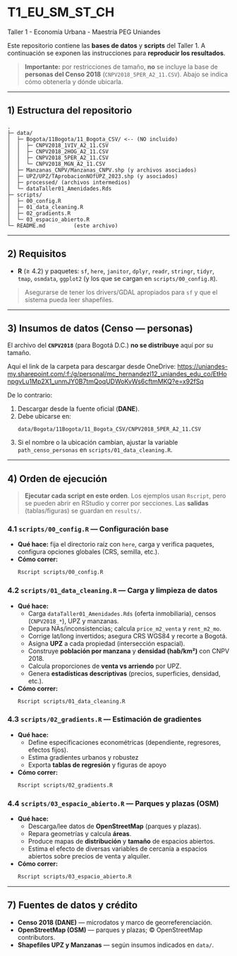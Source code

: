 # T1_EU_SM_ST_CH
Taller 1 - Economía Urbana - Maestría PEG Uniandes

Este repositorio contiene las **bases de datos** y **scripts** del Taller 1. A continuación se exponen las instrucciones para **reproducir los resultados**.

> **Importante:** por restricciones de tamaño, **no** se incluye la base de **personas del Censo 2018** (`CNPV2018_5PER_A2_11.CSV`). Abajo se indica cómo obtenerla y dónde ubicarla.

---

## 1) Estructura del repositorio

```
.
├─ data/
│  ├─ Bogota/11Bogota/11_Bogota_CSV/ <-- (NO incluido)
│  │  ├─ CNPV2018_1VIV_A2_11.CSV
│  │  ├─ CNPV2018_2HOG_A2_11.CSV
│  │  ├─ CNPV2018_5PER_A2_11.CSV   
│  │  └─ CNPV2018_MGN_A2_11.CSV
│  ├─ Manzanas_CNPV/Manzanas_CNPV.shp (y archivos asociados)
│  ├─ UPZ/UPZ/TAprobacionNOfUPZ_2023.shp (y asociados)
│  ├─ processed/ (archivos intermedios)
│  └─ dataTaller01_Amenidades.Rds
├─ scripts/
│  ├─ 00_config.R
│  ├─ 01_data_cleaning.R
│  ├─ 02_gradients.R
│  └─ 03_espacio_abierto.R
└─ README.md         (este archivo)
```
---

## 2) Requisitos

- **R** (≥ 4.2) y paquetes: `sf`, `here`, `janitor`, `dplyr`, `readr`, `stringr`, `tidyr`, `tmap`, `osmdata`, `ggplot2` (y los que se cargan en `scripts/00_config.R`).

> Asegurarse de tener los drivers/GDAL apropiados para `sf` y que el sistema pueda leer shapefiles.

---

## 3) Insumos de datos (Censo — personas)

El archivo del **`CNPV2018`** (para Bogotá D.C.) **no se distribuye** aquí por su tamaño.

Aquí el link de la carpeta para descargar desde OneDrive:
https://uniandes-my.sharepoint.com/:f:/g/personal/mc_hernandezl12_uniandes_edu_co/EtHonpgvLu1Mp2X1_unmJY0B7tmQoqUDWoKvWs6cftmMKQ?e=x92fSq 

De lo contrario:

1. Descargar desde la fuente oficial (**DANE**).
2. Debe ubicarse en:
   ```
   data/Bogota/11Bogota/11_Bogota_CSV/CNPV2018_5PER_A2_11.CSV
   ```
3. Si el nombre o la ubicación cambian, ajustar la variable `path_censo_personas` en `scripts/01_data_cleaning.R`.

---

## 4) Orden de ejecución

> **Ejecutar cada script en este orden**. Los ejemplos usan `Rscript`, pero se pueden abrir en RStudio y correr por secciones. Las **salidas** (tablas/figuras) se guardan en `results/`.

### 4.1 `scripts/00_config.R` — Configuración base
- **Qué hace:** fija el directorio raíz con `here`, carga y verifica paquetes, configura opciones globales (CRS, semilla, etc.).
- **Cómo correr:**
  ```bash
  Rscript scripts/00_config.R
  ```

### 4.2 `scripts/01_data_cleaning.R` — Carga y limpieza de datos
- **Qué hace:**
  - Carga `dataTaller01_Amenidades.Rds` (oferta inmobiliaria), censos (`CNPV2018_*`), UPZ y manzanas.
  - Depura NAs/inconsistencias; calcula `price_m2_venta` y `rent_m2_mo`.
  - Corrige lat/long invertidos; asegura CRS WGS84 y recorte a Bogotá.
  - Asigna **UPZ** a cada propiedad (intersección espacial).
  - Construye **población por manzana** y **densidad (hab/km²)** con CNPV 2018.
  - Calcula proporciones de **venta vs arriendo** por UPZ.
  - Genera **estadísticas descriptivas** (precios, superficies, densidad, etc.).
- **Cómo correr:**
  ```bash
  Rscript scripts/01_data_cleaning.R
  ```
  

### 4.3 `scripts/02_gradients.R` — Estimación de gradientes
- **Qué hace:**
  - Define especificaciones econométricas (dependiente, regresores, efectos fijos).
  - Estima gradientes urbanos y robustez
  - Exporta **tablas de regresión** y figuras de apoyo
- **Cómo correr:**
  ```bash
  Rscript scripts/02_gradients.R
  ```
  
### 4.4 `scripts/03_espacio_abierto.R` — Parques y plazas (OSM)
- **Qué hace:**
  - Descarga/lee datos de **OpenStreetMap** (parques y plazas).
  - Repara geometrías y calcula **áreas**.
  - Produce mapas de **distribución** y **tamaño** de espacios abiertos.
  - Estima el efecto de diversas variables de cercanía a espacios abiertos sobre precios de venta y alquiler. 
- **Cómo correr:**
  ```bash
  Rscript scripts/03_espacio_abierto.R
  ```
---

## 7) Fuentes de datos y crédito

- **Censo 2018 (DANE)** — microdatos y marco de georreferenciación.
- **OpenStreetMap (OSM)** — parques y plazas; © OpenStreetMap contributors.
- **Shapefiles UPZ y Manzanas** — según insumos indicados en `data/`.

